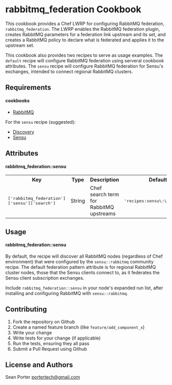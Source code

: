 rabbitmq_federation Cookbook
============================
This cookbook provides a Chef LWRP for configuring RabbitMQ
federation, `rabbitmq_federation`. The LWRP enables the RabbitMQ
federation plugin, creates RabbitMQ parameters for a federation link
upstream and its set, and creates a RabbitMQ policy to declare what is
federated and applies it to the upstream set.

This cookbook also provides two recipes to serve as usage examples.
The `default` recipe will configure RabbitMQ federation using serveral
cookbook attributes. The `sensu` recipe will configure RabbitMQ
federation for Sensu's exchanges, intended to connect regional
RabbitMQ clusters.

Requirements
------------
#### cookbooks

* [RabbitMQ](https://supermarket.chef.io/cookbooks/rabbitmq)

For the `sensu` recipe (suggested):

* [Discovery](https://supermarket.chef.io/cookbooks/discovery)
* [Sensu](https://supermarket.chef.io/cookbooks/sensu)

Attributes
----------

#### rabbitmq_federation::sensu
<table>
  <tr>
    <th>Key</th>
    <th>Type</th>
    <th>Description</th>
    <th>Default</th>
  </tr>
  <tr>
    <td><tt>['rabbitmq_federation']['sensu']['search']</tt></td>
    <td>String</td>
    <td>Chef search term for RabbitMQ upstreams</td>
    <td><tt>'recipes:sensu\:\:rabbitmq'</tt></td>
  </tr>
</table>

Usage
-----
#### rabbitmq_federation::sensu

By default, the recipe will discover all RabbitMQ nodes (regardless of
Chef environment) that were configured by the `sensu::rabbitmq`
community recipe. The default federation pattern attribute is for
regional RabbitMQ cluster nodes, those that the Sensu clients connect
to, as it federates the Sensu client subscription exchanges.

Include `rabbitmq_federation::sensu` in your node's expanded run list,
after installing and configuring RabbitMQ with `sensu::rabbitmq`.

Contributing
------------
1. Fork the repository on Github
2. Create a named feature branch (like `feature/add_component_x`)
3. Write your change
4. Write tests for your change (if applicable)
5. Run the tests, ensuring they all pass
6. Submit a Pull Request using Github

License and Authors
-------------------

Sean Porter <portertech@gmail.com>
